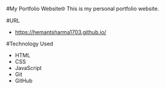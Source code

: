 #My Portfolio Website🌐
This is my personal portfolio website.

#URL
- https://hemantsharma1703.github.io/

#Technology Used
- HTML
- CSS
- JavaScript
- Git
- GitHub
